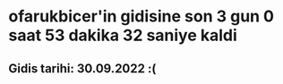# ofarukbicer'in gidisine son 3 gun 0 saat 53 dakika 32 saniye kaldi

## Gidis tarihi: 30.09.2022 :(